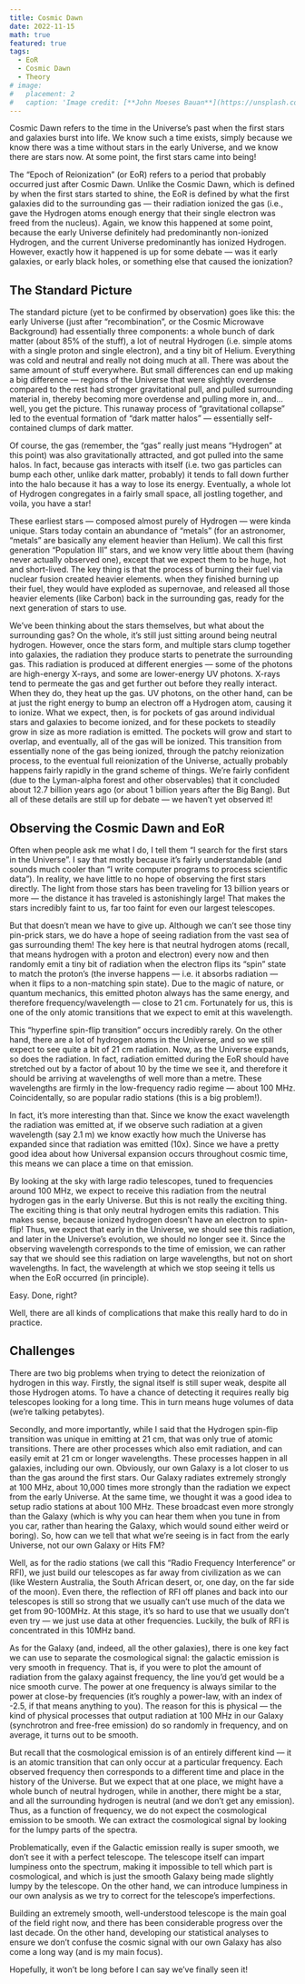 ```yaml
---
title: Cosmic Dawn
date: 2022-11-15
math: true
featured: true
tags:
  - EoR
  - Cosmic Dawn
  - Theory
# image:
#   placement: 2
#   caption: 'Image credit: [**John Moeses Bauan**](https://unsplash.com/photos/OGZtQF8iC0g)'
---
```


Cosmic Dawn refers to the time in the Universe’s past when the first stars and galaxies 
burst into life. We know such a time exists, simply because we know there was a time 
without stars in the early Universe, and we know there are stars now. At some point, the 
first stars came into being!

The “Epoch of Reionization” (or EoR) refers to a period that probably occurred just after 
Cosmic Dawn. Unlike the Cosmic Dawn, which is defined by when the first stars started to
shine, the EoR is defined by what the first galaxies did to the surrounding gas — their 
radiation ionized the gas (i.e., gave the Hydrogen atoms enough energy that their single 
electron was freed from the nucleus). Again, we know this happened at some point, because 
the early Universe definitely had predominantly non-ionized Hydrogen, and the current 
Universe predominantly has ionized Hydrogen. However, exactly how it happened is up for 
some debate — was it early galaxies, or early black holes, or something else that caused 
the ionization?

## The Standard Picture

The standard picture (yet to be confirmed by observation) goes like this: the early 
Universe (just after “recombination”, or the Cosmic Microwave Background) had essentially
three components: a whole bunch of dark matter (about 85% of the stuff), a lot of neutral
Hydrogen (i.e. simple atoms with a single proton and single electron), and a tiny bit of
Helium. Everything was cold and neutral and really not doing much at all. There was about 
the same amount of stuff everywhere. But small differences can end up making a big difference — 
regions of the Universe that were slightly overdense compared to the rest had stronger 
gravitational pull, and pulled surrounding material in, thereby becoming more overdense 
and pulling more in, and… well, you get the picture. This runaway process of 
“gravitational collapse” led to the eventual formation of “dark matter halos” — essentially 
self-contained clumps of dark matter.

Of course, the gas (remember, the “gas” really just means “Hydrogen” at this point) was 
also gravitationally attracted, and got pulled into the same halos. In fact, because gas 
interacts with itself (i.e. two gas particles can bump each other, unlike dark matter, 
probably) it tends to fall down further into the halo because it has a way to lose its 
energy. Eventually, a whole lot of Hydrogen congregates in a fairly small space, all 
jostling together, and voila, you have a star!

These earliest stars — composed almost purely of Hydrogen — were kinda unique. Stars 
today contain an abundance of “metals” (for an astronomer, “metals” are basically any 
element heavier than Helium). We call this first generation “Population III” stars, and
we know very little about them (having never actually observed one), except that we 
expect them to be huge, hot and short-lived. The key thing is that the process of burning 
their fuel via nuclear fusion created heavier elements. when they finished burning up 
their fuel, they would have exploded as supernovae, and released all those heavier 
elements (like Carbon) back in the surrounding gas, ready for the next generation of 
stars to use.

We’ve been thinking about the stars themselves, but what about the surrounding gas? On 
the whole, it’s still just sitting around being neutral hydrogen. However, once the 
stars form, and multiple stars clump together into galaxies, the radiation they produce 
starts to penetrate the surrounding gas. This radiation is produced at different 
energies — some of the photons are high-energy X-rays, and some are lower-energy UV 
photons. X-rays tend to permeate the gas and get further out before they really interact. 
When they do, they heat up the gas. UV photons, on the other hand, can be at just the 
right energy to bump an electron off a Hydrogen atom, causing it to ionize. What we 
expect, then, is for pockets of gas around individual stars and galaxies to become 
ionized, and for these pockets to steadily grow in size as more radiation is emitted. 
The pockets will grow and start to overlap, and eventually, all of the gas will be 
ionized. This transition from essentially none of the gas being ionized, through the 
patchy reionization process, to the eventual full reionization of the Universe, actually
probably happens fairly rapidly in the grand scheme of things. We’re fairly confident 
(due to the Lyman-alpha forest and other observables) that it concluded about 12.7 
billion years ago (or about 1 billion years after the Big Bang). But all of these details
are still up for debate — we haven’t yet observed it!

## Observing the Cosmic Dawn and EoR

Often when people ask me what I do, I tell them “I search for the first stars in the
Universe”. I say that mostly because it’s fairly understandable (and sounds much cooler 
than “I write computer programs to process scientific data”). In reality, we have little 
to no hope of observing the first stars directly. The light from those stars has been 
traveling for 13 billion years or more — the distance it has traveled is astonishingly 
large! That makes the stars incredibly faint to us, far too faint for even our largest 
telescopes.

But that doesn’t mean we have to give up. Although we can’t see those tiny pin-prick 
stars, we do have a hope of seeing radiation from the vast sea of gas surrounding them! 
The key here is that neutral hydrogen atoms (recall, that means hydrogen with a proton 
and electron) every now and then randomly emit a tiny bit of radiation when the electron 
flips its “spin” state to match the proton’s (the inverse happens — i.e. it absorbs 
radiation — when it flips to a non-matching spin state). Due to the magic of nature, or 
quantum mechanics, this emitted photon always has the same energy, and therefore 
frequency/wavelength — close to 21 cm. Fortunately for us, this is one of the only atomic 
transitions that we expect to emit at this wavelength.

This “hyperfine spin-flip transition” occurs incredibly rarely. On the other hand, there
are a lot of hydrogen atoms in the Universe, and so we still expect to see quite a bit 
of 21 cm radiation. Now, as the Universe expands, so does the radiation. In fact, 
radiation emitted during the EoR should have stretched out by a factor of about 10 by 
the time we see it, and therefore it should be arriving at wavelengths of well more than
a metre. These wavelengths are firmly in the low-frequency radio regime — about 100 MHz.
Coincidentally, so are popular radio stations (this is a big problem!).

In fact, it’s more interesting than that. Since we know the exact wavelength the 
radiation was emitted at, if we observe such radiation at a given wavelength (say 2.1 m) 
we know exactly how much the Universe has expanded since that radiation was emitted (10x).
Since we have a pretty good idea about how Universal expansion occurs throughout cosmic 
time, this means we can place a time on that emission.

By looking at the sky with large radio telescopes, tuned to frequencies around 100 MHz, 
we expect to receive this radiation from the neutral hydrogen gas in the early Universe.
But this is not really the exciting thing. The exciting thing is that only neutral hydrogen 
emits this radiation. This makes sense, because ionized hydrogen doesn’t have an electron 
to spin-flip! Thus, we expect that early in the Universe, we should see this radiation, 
and later in the Universe’s evolution, we should no longer see it. Since the observing 
wavelength corresponds to the time of emission, we can rather say that we should see this 
radiation on large wavelengths, but not on short wavelengths. In fact, the wavelength at 
which we stop seeing it tells us when the EoR occurred (in principle).

Easy. Done, right?

Well, there are all kinds of complications that make this really hard to do in practice.

## Challenges

There are two big problems when trying to detect the reionization of hydrogen in this way. 
Firstly, the signal itself is still super weak, despite all those Hydrogen atoms. To have 
a chance of detecting it requires really big telescopes looking for a long time. This in 
turn means huge volumes of data (we’re talking petabytes).

Secondly, and more importantly, while I said that the Hydrogen spin-flip transition was 
unique in emitting at 21 cm, that was only true of atomic transitions. There are other 
processes which also emit radiation, and can easily emit at 21 cm or longer wavelengths. 
These processes happen in all galaxies, including our own. Obviously, our own Galaxy is 
a lot closer to us than the gas around the first stars. Our Galaxy radiates extremely 
strongly at 100 MHz, about 10,000 times more strongly than the radiation we expect from 
the early Universe. At the same time, we thought it was a good idea to setup radio 
stations at about 100 MHz. These broadcast even more strongly than the Galaxy (which is
why you can hear them when you tune in from you car, rather than hearing the Galaxy, 
which would sound either weird or boring). So, how can we tell that what we’re seeing is 
in fact from the early Universe, not our own Galaxy or Hits FM?

Well, as for the radio stations (we call this “Radio Frequency Interference” or RFI), we 
just build our telescopes as far away from civilization as we can (like Western Australia, 
the South African desert, or, one day, on the far side of the moon). Even there, the 
reflection of RFI off planes and back into our telescopes is still so strong that we 
usually can’t use much of the data we get from 90-100MHz. At this stage, it’s so hard to 
use that we usually don’t even try — we just use data at other frequencies. Luckily, the
bulk of RFI is concentrated in this 10MHz band.

As for the Galaxy (and, indeed, all the other galaxies), there is one key fact we can 
use to separate the cosmological signal: the galactic emission is very smooth in frequency. 
That is, if you were to plot the amount of radiation from the galaxy against frequency,
the line you’d get would be a nice smooth curve. The power at one frequency is always 
similar to the power at close-by frequencies (it’s roughly a power-law, with an index of
-2.5, if that means anything to you). The reason for this is physical — the kind of
physical processes that output radiation at 100 MHz in our Galaxy (synchrotron and free-free emission) 
do so randomly in frequency, and on average, it turns out to be smooth.

But recall that the cosmological emission is of an entirely different kind — it is an 
atomic transition that can only occur at a particular frequency. Each observed frequency 
then corresponds to a different time and place in the history of the Universe. But we 
expect that at one place, we might have a whole bunch of neutral hydrogen, while in another, 
there might be a star, and all the surrounding hydrogen is neutral (and we don’t get any 
emission). Thus, as a function of frequency, we do not expect the cosmological emission 
to be smooth. We can extract the cosmological signal by looking for the lumpy parts of 
the spectra.

Problematically, even if the Galactic emission really is super smooth, we don’t see it 
with a perfect telescope. The telescope itself can impart lumpiness onto the spectrum, 
making it impossible to tell which part is cosmological, and which is just the smooth 
Galaxy being made slightly lumpy by the telescope. On the other hand, we can introduce 
lumpiness in our own analysis as we try to correct for the telescope’s imperfections.

Building an extremely smooth, well-understood telescope is the main goal of the field 
right now, and there has been considerable progress over the last decade. On the other 
hand, developing our statistical analyses to ensure we don’t confuse the cosmic signal 
with our own Galaxy has also come a long way (and is my main focus).

Hopefully, it won’t be long before I can say we’ve finally seen it!